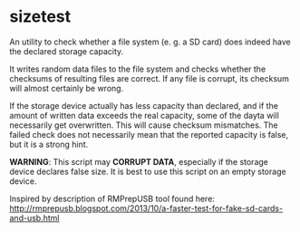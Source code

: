# sizetest
An utility to check whether a file system (e. g. a SD card) does indeed have the declared storage capacity.

It writes random data files to the file system and checks whether the checksums of resulting files are correct. 
If any file is corrupt, its checksum will almost certainly be wrong.

If the storage device actually has less capacity than declared, and if the amount of written data exceeds the real capacity, 
some of the dayta will necessarily get overwritten. This will cause checksum mismatches.
The failed check does not necessarily mean that the reported capacity is false, but it is a strong hint.

**WARNING**: This script may **CORRUPT DATA**, especially if the storage device declares false size. 
It is best to use this script on an empty storage device.

Inspired by description of RMPrepUSB tool found here: http://rmprepusb.blogspot.com/2013/10/a-faster-test-for-fake-sd-cards-and-usb.html
